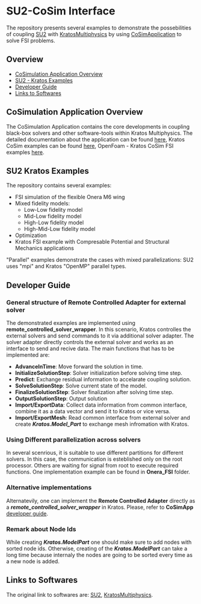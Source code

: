 # SU2-CoSim Interface
The repository presents several examples to demonstrate the possebilities of coupling [SU2](https://su2code.github.io/) with [KratosMultiphysics](https://github.com/KratosMultiphysics) by using [CoSimApplication](https://github.com/KratosMultiphysics/Kratos/tree/master/applications/CoSimulationApplication) to solve FSI problems.


## Overview
- [CoSimulation Application Overview](#cosimulation-application-overview)
- [SU2 - Kratos Examples](#su2-kratos-examples)
- [Developer Guide](#developer-guide)
- [Links to Softwares](#links-to-softwares)

<a name="cosimulation-application-overview"></a>

## CoSimulation Application Overview

The CoSimulation Application contains the core developments in coupling black-box solvers and other software-tools within Kratos Multiphysics. The detailed documentation about the application can be found [here](https://github.com/KratosMultiphysics/Kratos/tree/master/applications/CoSimulationApplication#overview), Kratos CoSim examples can be found [here](https://github.com/KratosMultiphysics/Kratos/tree/master/applications/CoSimulationApplication#examples), OpenFoam - Kratos CoSim FSI examples [here](https://github.com/ashishdarekar/Kratos_OpenFOAM_adapter).

<a name="su2-kratos-examples"></a>

## SU2 Kratos Examples

The repository contains several examples:
- FSI simulation of the flexible Onera M6 wing
- Mixed fidelity models:
  - Low-Low fidelity model
  - Mid-Low fidelity model
  - High-Low fidelity model
  - High-Mid-Low fidelity model
- Optimization
- Kratos FSI example with Compresable Potential and Structural Mechanics applications

"Parallel" examples demonstrate the cases with mixed parallelizations: SU2 uses "mpi" and Kratos "OpenMP" parallel types.

<a name="developer-guide"></a>

## Developer Guide

### General structure of Remote Controlled Adapter for external solver
The demonstrated examples are implemented using **remote_controlled_solver_wrapper**. In this scenario, Kratos controlles the external solvers and send commands to it via additional solver adapter. The solver adapter directly controls the external solver and works as an interface to send and recive data. The main functions that has to be implemented are:

- **AdvanceInTime**: Move forward the solution in time.
- **InitializeSolutionStep**: Solver initialization before solving time step.
- **Predict**: Exchange residual information to accelarate coupling solution.
- **SolveSolutionStep**: Solve current state of the model.
- **FinalizeSolutionStep**: Solver finalization after solving time step.
- **OutputSolutionStep**: Output solution
- **Import/ExportData**: Collect data information from common interface, combine it as a data vector and send it to Kratos or vice versa.
- **Import/ExportMesh**: Read common interface from external solver and create ***Kratos.Model_Part*** to exchange mesh infromation with Kratos.

### Using Different parallelization across solvers

In several scenrious, it is suitable to use different partitions for different solvers. In this case, the communication is esteblished only on the root processor. Others are waiting for signal from root to execute required functions. One implementation example can be found in **Onera_FSI** folder.

### Alternative implementations

Alternatevily, one can implement the **Remote Controlled Adapter** directly as a ***remote_controlled_solver_wrapper*** in Kratos. Please, refer to **CoSimApp** [developer guide](https://github.com/KratosMultiphysics/Kratos/tree/master/applications/CoSimulationApplication#user-guide).

### Remark about Node Ids

While creating ***Kratos.ModelPart*** one should make sure to add nodes with sorted node ids. Otherwise, creating of the ***Kratos.ModelPart*** can take a long time because internaly the nodes are going to be sorted every time as a new node is added.

<a name="links-to-softwares"></a>

## Links to Softwares
The original link to softwares are: [SU2](https://su2code.github.io/), [KratosMultiphysics](https://github.com/KratosMultiphysics).
